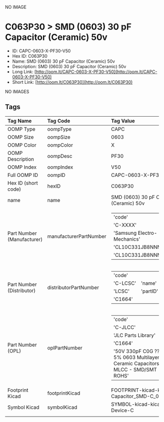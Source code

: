 


  
NO IMAGE  
# C063P30 > SMD (0603) 30 pF Capacitor (Ceramic) 50v

- ID: CAPC-0603-X-PF30-V50
- Hex ID: C063P30
- Name: SMD (0603) 30 pF Capacitor (Ceramic) 50v
- Description: SMD (0603) 30 pF Capacitor (Ceramic) 50v
- Long Link: [http://oom.lt/CAPC-0603-X-PF30-V50](http://oom.lt/CAPC-0603-X-PF30-V50)
- Short Link: [http://oom.lt/C063P30](http://oom.lt/C063P30)
  
NO IMAGES  
## Tags
  

|Tag Name|Tag Code|Tag Value|
| :--- | :--- | :--- |
|OOMP Type|oompType|CAPC|
|OOMP Size|oompSize|0603|
|OOMP Color|oompColor|X|
|OOMP Description|oompDesc|PF30|
|OOMP Index|oompIndex|V50|
|Full OOMP ID|oompID|CAPC-0603-X-PF30-V50|
|Hex ID (short code)|hexID|C063P30|
|name|name|SMD (0603) 30 pF Capacitor (Ceramic) 50v|
|Part Number (Manufacturer)|manufacturerPartNumber|<table><tr><td>'code'</td></tr><tr><td> 'C-XXXX'</td><td> 'name'</td></tr><tr><td> 'Samsung Electro-Mechanics'</td><td> 'partID'</td></tr><tr><td> 'CL10C331JB8NNNC'</td><td> 'partName'</td></tr><tr><td> 'CL10C331JB8NNNC'</td></tr></table>|
|Part Number (Distributor)|distributorPartNumber|<table><tr><td>'code'</td></tr><tr><td> 'C-LCSC'</td><td> 'name'</td></tr><tr><td> 'LCSC'</td><td> 'partID'</td></tr><tr><td> 'C1664'</td></tr></table>|
|Part Number (OPL)|oplPartNumber|<table><tr><td>'code'</td></tr><tr><td> 'C-JLCC'</td><td> 'name'</td></tr><tr><td> 'JLC Parts Library'</td><td> 'partID'</td></tr><tr><td> 'C1664'</td><td> 'partName'</td></tr><tr><td> '50V 330pF C0G ??5% 0603  Multilayer Ceramic Capacitors MLCC - SMD/SMT ROHS'</td></tr></table>|
|Footprint Kicad|footprintKicad|FOOTPRINT-kicad-kicad-footprints-Capacitor_SMD-C_0603_1608Metric|
|Symbol Kicad|symbolKicad|SYMBOL-kicad-kicad-symbols-Device-C|
||||
